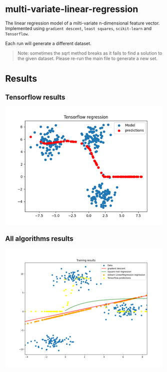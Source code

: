 # multi-variate-linear-regression
The linear regression model of a milti-variate n-dimensional feature vector. Implemented using `gradient descent`, `least squares`, `scikit-learn` and `Tensorflow`.

Each run will generate a different dataset.

> Note: sometimes the sqrt method breaks as it fails to find a solution to the given dataset. Please re-run the main file to generate a new set.

# Results

## Tensorflow results
![Tensorflow](https://github.com/AbduEhab/multi-variate-linear-regression/blob/main/FIgures/Tensorflow%20regression.png)

## All algorithms results
![All tests](https://github.com/AbduEhab/multi-variate-linear-regression/blob/main/FIgures/ALL_TESTS.png)
